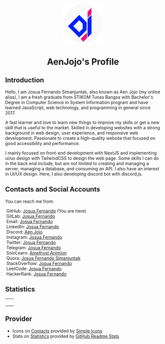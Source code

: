 <div align="center">
  <img src="/assets/AenJojo - Circle.png" alt="" height="128" />
  
  AenJojo's Profile
  =================
</div>

## Introduction
Hello, I am Josua Fernando Simanjuntak, also known as Aen Jojo (my online alias),
I am a fresh graduate from STIKOM Tunas Bangsa with Bachelor's Degree in Computer Science in System Information program and have learned JavaScript, web technology, and programming in general since 2017.

A fast learner and love to learn new things to improve my skills or get a new skill that is useful to the market. Skilled in developing websites with a strong background in web design, user experience, and responsive web development. Passionate to create a high-quality website that focused on good accessibility and performance.

I mainly focused on front-end development with NextJS and implementing ui/ux design with TailwindCSS to design the web page. Some skills I can do in the back end include, but are not limited to creating and managing a server, managing a database, and consuming an API. I also have an interest in UI/UX design. Here, I also developing discord bot with discord.js.

## Contacts and Social Accounts
You can reach me from:
<div>
  <img src="https://cdn.simpleicons.org/github/2080f0" height="16" alt="">
  GitHub:
  <a href="https://github.com/aenjojo">Josua Fernando</a>
  (You are here)
</div>
<div>
  <img src="https://cdn.simpleicons.org/gitlab/FC6D26" height="16" alt="">
  GitLab:
  <a href="https://gitlab.com/aenjojo">Josua Fernando</a>
</div>

<div>
  <img src="https://cdn.simpleicons.org/gmail/EA4335" height="16" alt="">
  Email:
  <a href="mailto:josuafernando999@gmail.com">Josua Fernando</a>
</div>
<div>
  <img src="https://cdn.simpleicons.org/linkedin/0A66C2" height="16" alt="">
  LinkedIn:
  <a href="https://www.linkedin.com/in/aenjojo">Josua Fernando</a>
</div>

<div>
  <img src="https://cdn.simpleicons.org/discord/5865F2" height="16" alt="">
  Discord:
  <a href="https://discord.com/users/445789748083163139">Aen Jojo</a>
</div>
<div>
  <img src="https://cdn.simpleicons.org/instagram/E4405F" height="16" alt="">
  Instagram:
  <a href="https://www.instagram.com/aenjojo">Josua Fernando</a>
</div>
<div>
  <img src="https://cdn.simpleicons.org/twitter/1DA1F2" height="16" alt="">
  Twitter:
  <a href="https://www.twitter.com/aenjojo_">Josua Fernando</a>
</div>
<div>
  <img src="https://cdn.simpleicons.org/telegram/26A5E4" height="16" alt="">
  Telegram:
  <a href="https://t.me/aen_jojo">Josua Fernando</a>
</div>
<div>
  <img src="https://cdn.simpleicons.org/sololearn/149EF2" height="16" alt="">
  SoloLearn:
  <a href="https://www.sololearn.com/profile/3669090">Amethyst Animion</a>
</div>

<div>
  <img src="https://cdn.simpleicons.org/quora/B92B27" height="16" alt="">
  Quora:
  <a href="https://id.quora.com/profile/Josua-Fernando-Simanjuntak">Josua Fernando Simanjuntak</a>
</div>
<div>
  <img src="https://cdn.simpleicons.org/stackoverflow/F58025" height="16" alt="">
  StackOverflow:
  <a href="https://stackoverflow.com/users/21879363/josua-fernando">Josua Fernando</a>
</div>

<div>
  <img src="https://cdn.simpleicons.org/leetcode/FFA116" height="16" alt="">
  LeetCode:
  <a href="https://leetcode.com/aenjojo/">Josua Fernando</a>
</div>
<div>
  <img src="https://cdn.simpleicons.org/hackerrank/00EA64" height="16" alt="">
  HackerRank:
  <a href="https://www.hackerrank.com/aenjojo">Josua Fernando</a>
</div>

## Statistics
<table>
  <tr>
    <td align="center" style="padding: 0; width: 50%">
      <img
        alt=""
        src="https://aenjojo-ghstats.vercel.app/api?username=aenjojo&count_private=true&show_icons=true&title_color=2080f0&icon_color=2080f0&text_color=92989f&include_all_commits=true&bg_color=00000000&hide_border=true"
        align="center"
        style="padding: 0"
      />
    </td>
    <td>
      <img
        alt=""
        src="https://aenjojo-ghstats.vercel.app/api/top-langs/?username=aenjojo&layout=compact&count_private=true&title_color=2080f0&icon_color=2080f0&text_color=92989f&include_all_commits=true&bg_color=00000000&hide_border=true&langs_count=6&extra=nexbot-dev/aenex"
        align="center"
        style="padding: 0"
      />
    </td>
  </tr>
</table>

## Provider
- Icons on [Contacts](#contacts-and-social-accounts) provided by [Simple Icons]
- Stats on [Statistics](#statistics) provided by [GitHub Readme Stats]

<!--
## Holopin Badge
My Holopin badge collection board.
<div>
  <a href="https://holopin.io/@aenjojo" target="_blank">
    <img
      alt=""
      src="https://holopin.me/aenjojo"
      style="padding: 0"
    />
  </a>
</div>
-->

[Simple Icons]:          https://simpleicons.org/
[GitHub Readme Stats]:   https://github.com/anuraghazra/github-readme-stats
